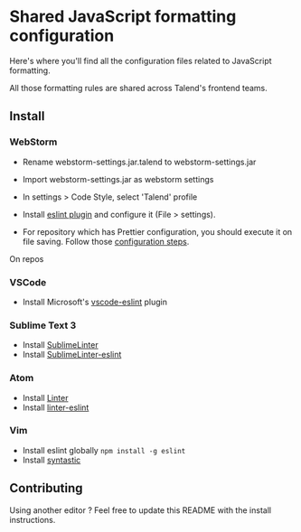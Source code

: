 # Shared JavaScript formatting configuration

Here's where you'll find all the configuration files related to JavaScript
formatting.

All those formatting rules are shared across Talend's frontend teams.

## Install

### WebStorm

* Rename webstorm-settings.jar.talend to webstorm-settings.jar
* Import webstorm-settings.jar as webstorm settings
* In settings > Code Style, select 'Talend' profile
* Install [eslint plugin](https://plugins.jetbrains.com/plugin/7494-eslint) and configure it (File > settings).

* For repository which has Prettier configuration, you should execute it on file saving. Follow those [configuration steps](https://github.com/prettier/prettier/blob/master/editors/webstorm/README.md).

On repos

### VSCode

* Install Microsoft's [vscode-eslint](https://github.com/Microsoft/vscode-eslint) plugin

### Sublime Text 3

* Install [SublimeLinter](http://www.sublimelinter.com/)
* Install [SublimeLinter-eslint](https://github.com/roadhump/SublimeLinter-eslint)

### Atom

* Install [Linter](https://github.com/steelbrain/linter)
* Install [linter-eslint](https://github.com/AtomLinter/linter-eslint)

### Vim

* Install eslint globally `npm install -g eslint`
* Install [syntastic](https://github.com/scrooloose/syntastic)

## Contributing

Using another editor ?
Feel free to update this README with the install instructions.
